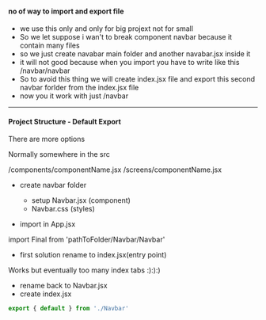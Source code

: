 #### no of way to import and export file

- we use this only and only for big projext not for small
- So we let suppose i wan't to break component navbar because it contain many files
- so we just create navabar main folder and another navabar.jsx inside it
- it will not good because when you import you have to write like this /navbar/navbar
- So to avoid this thing we will create index.jsx file and export this second navbar forlder from the index.jsx file
- now you it work with just /navbar

---

#### Project Structure - Default Export

There are more options

Normally somewhere in the src

/components/componentName.jsx
/screens/componentName.jsx

- create navbar folder

  - setup Navbar.jsx (component)
  - Navbar.css (styles)

- import in App.jsx

import Final from 'pathToFolder/Navbar/Navbar'

- first solution rename to index.jsx(entry point)

Works but eventually too many index tabs :):):)

- rename back to Navbar.jsx
- create index.jsx

```js
export { default } from './Navbar'
```
